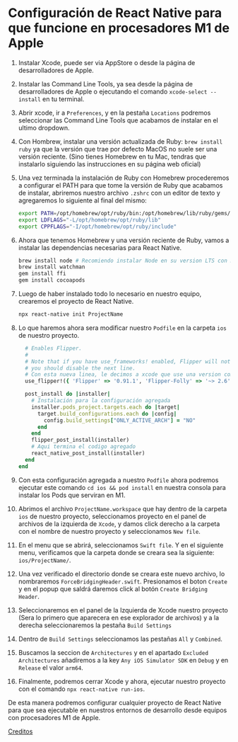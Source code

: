 # Configuración de React Native para que funcione en procesadores M1 de Apple

1. Instalar Xcode, puede ser via AppStore o desde la página de desarrolladores de Apple.
2. Instalar las Command Line Tools, ya sea desde la página de desarrolladores de Apple o ejecutando el comando `xcode-select --install` en tu terminal.
3. Abrir xcode, ir a `Preferences`, y en la pestaña `Locations` podremos seleccionar las Command Line Tools que acabamos de instalar en el ultimo dropdown.
4. Con Hombrew, instalar una versión actualizada de Ruby: `brew install ruby` ya que la versión que trae por defecto MacOS no suele ser una versión reciente. (Sino tienes Homebrew en tu Mac, tendras que instalarlo siguiendo las instrucciones en su página web oficial)
5. Una vez terminada la instalación de Ruby con Homebrew procederemos a configurar el PATH para que tome la versión de Ruby que acabamos de instalar, abriremos nuestro archivo `.zshrc` con un editor de texto y agregaremos lo siguiente al final del mismo:
   ```bash
   export PATH=/opt/homebrew/opt/ruby/bin:/opt/homebrew/lib/ruby/gems/3.0.0/bin:$PATH
   export LDFLAGS="-L/opt/homebrew/opt/ruby/lib"
   export CPPFLAGS="-I/opt/homebrew/opt/ruby/include"
   ```
6. Ahora que tenemos Homebrew y una versión reciente de Ruby, vamos a instalar las dependencias necesarias para React Native.
   ```bash
   brew install node # Recomiendo instalar Node en su version LTS con NVM
   brew install watchman
   gem install ffi
   gem install cocoapods
   ```
7. Luego de haber instalado todo lo necesario en nuestro equipo, crearemos el proyecto de React Native.
   ```bash
   npx react-native init ProjectName
   ```
8. Lo que haremos ahora sera modificar nuestro `Podfile` en la carpeta `ios` de nuestro proyecto.

   ```Ruby
     # Enables Flipper.
     #
     # Note that if you have use_frameworks! enabled, Flipper will not work and
     # you should disable the next line.
     # Con esta nueva linea, le decimos a xcode que use una version compatible con M1
     use_flipper!({ 'Flipper' => '0.91.1', 'Flipper-Folly' => '~> 2.6', 'Flipper-RSocket' => '~> 1.4' })

     post_install do |installer|
       # Instalación para la configuración agregada
       installer.pods_project.targets.each do |target|
         target.build_configurations.each do |config|
           config.build_settings["ONLY_ACTIVE_ARCH"] = "NO"
         end
       end
       flipper_post_install(installer)
       # Aqui termina el codigo agregado
       react_native_post_install(installer)
     end
   end
   ```

9. Con esta configuración agregada a nuestro `Podfile` ahora podremos ejecutar este comando `cd ios && pod install` en nuestra consola para instalar los Pods que serviran en M1.
10. Abrimos el archivo `ProjectName.workspace` que hay dentro de la carpeta `ios` de nuestro proyecto, seleccionamos proyecto en el panel de archivos de la izquierda de `Xcode`, y damos click derecho a la carpeta con el nombre de nuestro proyecto y seleccionamos `New file`.
11. En el menu que se abrirá, seleccionamos `Swift file`. Y en el siguiente menu, verificamos que la carpeta donde se creara sea la siguiente: `ios/ProjectName/`.
12. Una vez verificado el directorio donde se creara este nuevo archivo, lo nombraremos `ForceBridgingHeader.swift`. Presionamos el boton `Create` y en el popup que saldrá daremos click al botón `Create Bridging Header`.
13. Seleccionaremos en el panel de la Izquierda de Xcode nuestro proyecto (Sera lo primero que aparecera en ese explorador de archivos) y a la derecha seleccionaremos la pestaña `Build Settings`
14. Dentro de `Build Settings` seleccionamos las pestañas `All` y `Combined`.
15. Buscamos la seccion de `Architectures` y en el apartado `Excluded Architectures` añadiremos a la key `Any iOS Simulator SDK` en `Debug` y en `Release` el valor `arm64`.
16. Finalmente, podremos cerrar Xcode y ahora, ejecutar nuestro proyecto con el comando `npx react-native run-ios`.

De esta manera podremos configurar cualquier proyecto de React Native para que sea ejecutable en nuestros entornos de desarrollo desde equipos con procesadores M1 de Apple.

[Creditos](https://medium.com/@davidjasonharding/developing-a-react-native-app-on-an-m1-mac-without-rosetta-29fcc7314d70)
